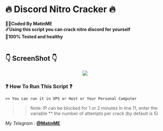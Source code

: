 # :fire: Discord Nitro Cracker :fire:
<b>:man_technologist:Coded By MatinME</b></br>
<b>:comet:Using this script you can crack nitro discord for yourself</b></br>
<b>:pray:100% Tested and healthy</b></br></br>

## :point_down: ScreenShot :point_down:
<p align="center">
  <img src="http://s7.picofile.com/file/8392253218/unknown.png">
</p>

### :question: How To Run This Script :question:
```batch
>> You can run it in VPS or Host or Your Personal Computer
```

>> Note: IP can be blocked for 1 or 2 minutes
>> In line 11, enter the variable ** the number of attempts per crack (by default is 5)

<i>My Telegram : </i><b><a href="https://t.me/matinme">@MatinME</a></b><br/>
